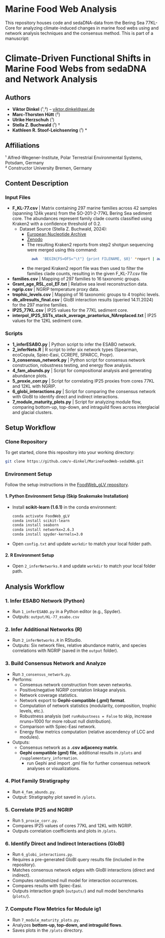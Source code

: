 # Marine Food Web Analysis
This repository houses code and sedaDNA-data from the Bering Sea 77KL-Core for analyzing climate-induced changes in marine food webs using and network analysis techniques and the consensus method. This is part of a manuscript:

# Climate-Driven Functional Shifts in Marine Food Webs from sedaDNA and Network Analysis

## Authors  
- **Viktor Dinkel** (¹,²) – [viktor.dinkel@awi.de](mailto:viktor.dinkel@awi.de)  
- **Marc-Thorsten Hütt** (²)  
- **Ulrike Herzschuh** (¹)  
- **Stella Z. Buchwald** (¹) †  
- **Kathleen R. Stoof-Leichsenring** (¹) *  

## Affiliations  
¹ Alfred-Wegener-Institute, Polar Terrestrial Environmental Systems, Potsdam, Germany  
² Constructor University Bremen, Germany  

## Content Description

### Input Files
- **F_KL-77.csv** | Matrix containing 297 marine families across 42 samples (spanning 124k years) from the SO-201-2-77KL Bering Sea sediment core. The abundances represent family clade counts classified using Kraken2 with a confidence threshold of 0.2.
  - Dataset Source (Stella Z. Buchwald, 2024):
    - [European Nucleotide Archive](https://www.ebi.ac.uk/ena/browser/view/PRJEB66201)
    - [Zenodo](https://zenodo.org/records/10064386)
    - The resulting Kraken2 reports from step2 shotgun sequencing were merged using this command:
        ```bash
          awk  'BEGIN{FS=OFS="\t"} {print FILENAME, $0}' *report | awk 'BEGIN{FS=OFS="\t"} {gsub(/^[ \t]+/, "", $7)}1' > KL-77_nt0.2.txt
        ```
    - the merged Kraken2 report file was then used to filter the families clade counts, resulting in the given F_KL-77.csv file
- **families.csv** | Mapping of 297 families to 16 taxonomic groups.
- **Grant_age_RSL_col_EF.txt** | Relative sea level reconstruction data.
- **ngrip.csv** | NGRIP temperature proxy data.
- **trophic_levels.csv** | Mapping of 16 taxonomic groups to 4 trophic levels.
- **db_allresults_final.csv** | GloBI interaction results (queried 14.11.2024) for the 297 marine families.
- **IP25_77KL.csv** | IP25 values for the 77KL sediment core.
- **interpol_IP25_SSTs_stack_average_praetorius_NAreplaced.txt** | IP25 values for the 12KL sediment core.

### Scripts
- **1_inferESABO.py** | Python script to infer the ESABO network.
- **2_inferNets.R** | R script to infer six network types (Spearman, ecoCopula, Spiec-Easi, CCREPE, SPARCC, Propr).
- **3_consensus_network.py** | Python script for consensus network construction, robustness testing, and energy flow analysis.
- **4_fam_abunds.py** | Script for compositional analysis and generating abundance plots.
- **5_proxie_corr.py** | Script for correlating IP25 proxies from cores 77KL and 12KL with NGRIP.
- **6_globi_interactions.py** | Script for comparing the consensus network with GloBI to identify direct and indirect interactions.
- **7_module_maturity_plots.py** | Script for analyzing module flow, comparing bottom-up, top-down, and intraguild flows across interglacial and glacial clusters.

## Setup Workflow

### Clone Repository
To get started, clone this repository into your working directory:
```bash
git clone https://github.com/v-dinkel/MarineFoodWeb-sedaDNA.git
```

### Environment Setup
Follow the setup instructions in the [FoodWeb_gLV repository](https://github.com/v-dinkel/FoodWeb_gLV).

#### 1. Python Environment Setup (Skip Snakemake Installation)
- Install **scikit-learn (1.6.1)** in the conda environment:
  ```bash
  conda activate FoodWeb_gLV
  conda install scikit-learn
  conda install seaborn
  conda install networkx=2.6.3
  conda install spyder-kernels=3.0
  ```
- Open `config.txt` and update `workdir` to match your local folder path.

#### 2. R Environment Setup
- Open `2_inferNetworks.R` and update `workdir` to match your local folder path.

## Analysis Workflow

### 1. Infer ESABO Network (Python)
- Run `1_inferESABO.py` in a Python editor (e.g., Spyder).
- Outputs: `output/KL-77_esabo.csv`

### 2. Infer Additional Networks (R)
- Run `2_inferNetworks.R` in RStudio.
- Outputs: Six network files, relative abundance matrix, and species correlations with NGRIP (saved in the `output` folder).

### 3. Build Consensus Network and Analyze
- Run `3_consensus_network.py`.
- Performs:
  - Consensus network construction from seven networks.
  - Positive/negative NGRIP correlation linkage analysis.
  - Network coverage statistics.
  - Network export to **Gephi-compatible (.gml) format**.
  - Computation of network statistics (modularity, composition, trophic levels, etc.).
  - Robustness analysis (set `runRobustness = False` to skip, increase nruns=1000 for more robust null distribution).
  - Comparison with Spiec-Easi network.
  - Energy flow metrics computation (relative ascendency of LCC and modules).
- Outputs:
  - Consensus network as a **.csv adjacency matrix**.
  - **Gephi compatible (gml) file**, additional results in `/plots` and `/supplementary_information`.
      - run Gephi and import .gml file for further consensus network analyses or visualizations.

### 4. Plot Family Stratigraphy
- Run `4_fam_abunds.py`.
- Output: Stratigraphy plot saved in `/plots`.

### 5. Correlate IP25 and NGRIP
- Run `5_proxie_corr.py`.
- Compares IP25 values of cores 77KL and 12KL with NGRIP.
- Outputs correlation coefficients and plots in `/plots`.

### 6. Identify Direct and Indirect Interactions (GloBI)
- Run `6_globi_interactions.py`.
- Requires a pre-generated GloBI query results file (included in the repository).
- Matches consensus network edges with GloBI interactions (direct and indirect).
- Computes randomized null model for interaction occurrences.
- Compares results with Spiec-Easi.
- Outputs interaction graph (`outputs/`) and null model benchmarks (`plots/`).

### 7. Compute Flow Metrics for Module ig1
- Run `7_module_maturity_plots.py`.
- Analyzes **bottom-up, top-down, and intraguild flows**.
- Saves plots in the `/plots` directory.
